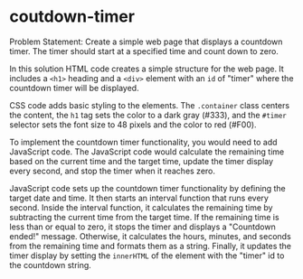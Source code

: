 # coutdown-timer
Problem Statement: Create a simple web page that displays a countdown timer. The timer should start at a specified time and count down to zero.

In this solution 
 HTML code creates a simple structure for the web page. It includes a `<h1>` heading and a `<div>` element with an `id` of "timer" where the countdown timer will be displayed.

 CSS code adds basic styling to the elements. The `.container` class centers the content, the `h1` tag sets the color to a dark gray (#333), and the `#timer` selector sets the font size to 48 pixels and the color to red (#F00).

To implement the countdown timer functionality, you would need to add JavaScript code. The JavaScript code would calculate the remaining time based on the current time and the target time, update the timer display every second, and stop the timer when it reaches zero.

 JavaScript code sets up the countdown timer functionality by defining the target date and time. It then starts an interval function that runs every second. Inside the interval function, it calculates the remaining time by subtracting the current time from the target time. If the remaining time is less than or equal to zero, it stops the timer and displays a "Countdown ended!" message. Otherwise, it calculates the hours, minutes, and seconds from the remaining time and formats them as a string. Finally, it updates the timer display by setting the `innerHTML` of the element with the "timer" id to the countdown string.



